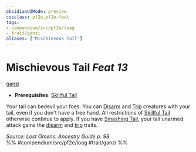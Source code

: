 ```yaml
---
obsidianUIMode: preview
cssclass: pf2e,pf2e-feat
tags:
- compendium/src/pf2e/loag
- trait/ganzi
aliases: ["Mischievous Tail"]
---
```

# Mischievous Tail  *Feat 13*  
[ganzi](ganzi-loag.md "Ganzi Ancestry & Heritage Trait")  

- **Prerequisites**: [Skillful Tail](skillful-tail-ganzi-loag.md)

Your tail can bedevil your foes. You can [Disarm](Reference/Rules/Actions/disarm.md) and [Trip](Reference/Rules/Actions/trip.md) creatures with your tail, even if you don't have a free hand. All restrictions of [Skillful Tail](skillful-tail-ganzi-loag.md) otherwise continue to apply. If you have [Smashing Tail](smashing-tail-loag.md), your tail unarmed attack gains the [disarm](Reference/Rules/Traits/disarm.md "Disarm Weapon Trait") and [trip](Reference/Rules/Traits/trip.md "Trip Weapon Trait") traits.

*Source: Lost Omens: Ancestry Guide p. 98*  
%% #compendium/src/pf2e/loag #trait/ganzi %%